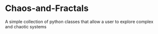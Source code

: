 # Chaos-and-Fractals


A  simple collection of python classes that allow a user to explore complex and chaotic systems 

